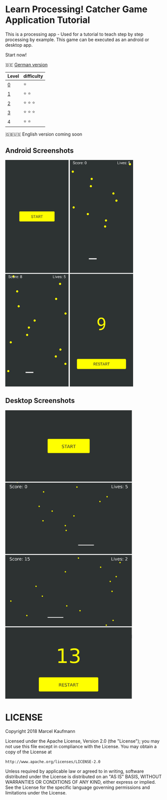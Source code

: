 # Learn Processing! Catcher Game Application Tutorial
This is a processing app - Used for a tutorial to teach step by step processing by example. This game can be executed as an android or desktop app.

Start now!

:de: [German version](https://github.com/Flocksserver/CatcherTutorial/blob/master/tutorial/Level0/Processing_Tutorial_Level_%230-CatcherGameTutorial.md)

|Level|difficulty|
|---|---|
|[0](https://github.com/Flocksserver/CatcherTutorial/blob/master/tutorial/Level0/Processing_Tutorial_Level_%230-CatcherGameTutorial.md)|:star:|
|[1](https://github.com/Flocksserver/CatcherTutorial/blob/master/tutorial/Level1/Processing_Tutorial_Level_%231-CatcherGameTutorial.md)|:star: :star:|
|[2](https://github.com/Flocksserver/CatcherTutorial/blob/master/tutorial/Level2/Processing_Tutorial_Level_%232-CatcherGameTutorial.md)|:star: :star: :star:|
|[3](https://github.com/Flocksserver/CatcherTutorial/blob/master/tutorial/Level3/Processing_Tutorial_Level_%233-CatcherGameTutorial.md)|:star: :star: :star:|
|4|:star: :star:|

:gb::us: English version coming soon
## Android Screenshots
<div>
<img src="https://github.com/Flocksserver/CatcherTutorial/raw/master/screenshots/phone/start.jpg" width="200">
<img src="https://github.com/Flocksserver/CatcherTutorial/raw/master/screenshots/phone/ingame1.jpg" width="200">
<img src="https://github.com/Flocksserver/CatcherTutorial/raw/master/screenshots/phone/ingame2.jpg" width="200">
<img src="https://github.com/Flocksserver/CatcherTutorial/raw/master/screenshots/phone/end.jpg" width="200">
</div>

## Desktop Screenshots
<div>
<img src="https://github.com/Flocksserver/CatcherTutorial/raw/master/screenshots/desktop/start.png" width="400">
<img src="https://github.com/Flocksserver/CatcherTutorial/raw/master/screenshots/desktop/ingame1.png" width="400">
<img src="https://github.com/Flocksserver/CatcherTutorial/raw/master/screenshots/desktop/ingame2.png" width="400">
<img src="https://github.com/Flocksserver/CatcherTutorial/raw/master/screenshots/desktop/end.png" width="400">
</div>

# LICENSE
Copyright 2018 Marcel Kaufmann

Licensed under the Apache License, Version 2.0 (the "License");
you may not use this file except in compliance with the License.
You may obtain a copy of the License at

    http://www.apache.org/licenses/LICENSE-2.0

Unless required by applicable law or agreed to in writing, software
distributed under the License is distributed on an "AS IS" BASIS,
WITHOUT WARRANTIES OR CONDITIONS OF ANY KIND, either express or implied.
See the License for the specific language governing permissions and
limitations under the License.
